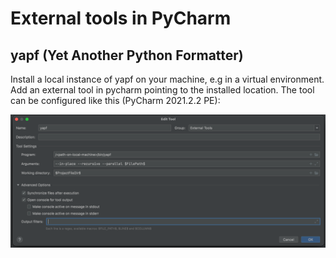 # External tools in PyCharm

## yapf (Yet Another Python Formatter)

Install a local instance of yapf on your machine, e.g in a virtual environment. Add an external tool in pycharm pointing to the
installed location. The tool can be configured like this (PyCharm 2021.2.2 PE):

![image info](./images/external-tools-yapf.png)
